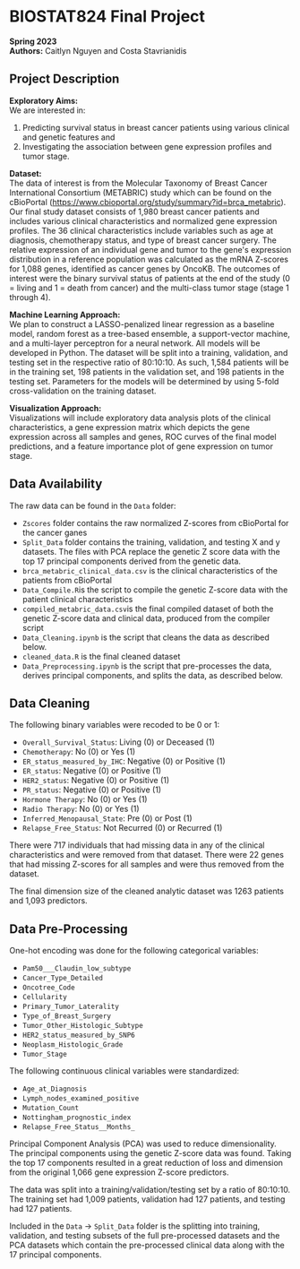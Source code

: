# BIOSTAT824 Final Project
**Spring 2023** </br>
**Authors:** Caitlyn Nguyen and Costa Stavrianidis

## Project Description

**Exploratory Aims:**</br>
We are interested in: </br>
1) Predicting survival status in breast cancer patients using various clinical and genetic features and
2) Investigating the association between gene expression profiles and tumor stage.

**Dataset:** </br>
The data of interest is from the Molecular Taxonomy of Breast Cancer International Consortium (METABRIC) study which can be found on the cBioPortal (https://www.cbioportal.org/study/summary?id=brca_metabric). Our final study dataset consists of 1,980 breast cancer patients and includes various clinical characteristics and normalized gene expression profiles. The 36 clinical characteristics include variables such as age at diagnosis, chemotherapy status, and type of breast cancer surgery. The relative expression of an individual gene and tumor to the gene's expression distribution in a reference population was calculated as the mRNA Z-scores for 1,088 genes, identified as cancer genes by OncoKB. The outcomes of interest were the binary survival status of patients at the end of the study (0 =  living and 1 = death from cancer) and the multi-class tumor stage (stage 1 through 4).

**Machine Learning Approach:** </br>
We plan to construct a LASSO-penalized linear regression as a baseline model, random forest as a tree-based ensemble, a support-vector machine, and a multi-layer perceptron for a neural network. All models will be developed in Python. The dataset will be split into a training, validation, and testing set in the respective ratio of 80:10:10. As such, 1,584 patients will be in the training set, 198 patients in the validation set, and 198 patients in the testing set. Parameters for the models will be determined by using 5-fold cross-validation on the training dataset.

**Visualization Approach:** </br>
Visualizations will include exploratory data analysis plots of the clinical characteristics, a gene expression matrix which depicts the gene expression across all samples and genes, ROC curves of the final model predictions, and a feature importance plot of gene expression on tumor stage.

## Data Availability
The raw data can be found in the `Data` folder:
- `Zscores` folder contains the raw normalized Z-scores from cBioPortal for the cancer ganes
- `Split_Data` folder contains the training, validation, and testing X and y datasets. The files with PCA replace the genetic Z score data with the top 17 principal components derived from the genetic data.
- `brca_metabric_clinical_data.csv` is the clinical characteristics of the patients from cBioPortal
- `Data_Compile.R`is the script to compile the genetic Z-score data with the patient clinical characteristics
- `compiled_metabric_data.csv`is the final compiled dataset of both the genetic Z-score data and clinical data, produced from the compiler script
- `Data_Cleaning.ipynb` is the script that cleans the data as described below.
- `cleaned_data.R` is the final cleaned dataset
- `Data_Preprocessing.ipynb` is the script that pre-processes the data, derives principal components, and splits the data, as described below.

## Data Cleaning
The following binary variables were recoded to be 0 or 1:
- `Overall_Survival_Status`: Living (0) or Deceased (1)
- `Chemotherapy`: No (0) or Yes (1)
- `ER_status_measured_by_IHC`: Negative (0) or Positive (1)
- `ER_status`: Negative (0) or Positive (1)
- `HER2_status`: Negative (0) or Positive (1)
- `PR_status`: Negative (0) or Positive (1)
- `Hormone Therapy`: No (0) or Yes (1)
- `Radio Therapy`: No (0) or Yes (1)
- `Inferred_Menopausal_State`: Pre (0) or Post (1)
- `Relapse_Free_Status`: Not Recurred (0) or Recurred (1)

There were 717 individuals that had missing data in any of the clinical characteristics and were removed from that dataset.
There were 22 genes that had missing Z-scores for all samples and were thus removed from the dataset.

The final dimension size of the cleaned analytic dataset was 1263 patients and 1,093 predictors.

## Data Pre-Processing

One-hot encoding was done for the following categorical variables:
- `Pam50___Claudin_low_subtype`
- `Cancer_Type_Detailed`
- `Oncotree_Code`
- `Cellularity`
- `Primary_Tumor_Laterality`
- `Type_of_Breast_Surgery`
- `Tumor_Other_Histologic_Subtype`
- `HER2_status_measured_by_SNP6`
- `Neoplasm_Histologic_Grade`
- `Tumor_Stage`

The following continuous clinical variables were standardized:
- `Age_at_Diagnosis`
- `Lymph_nodes_examined_positive`
- `Mutation_Count`
- `Nottingham_prognostic_index`
- `Relapse_Free_Status__Months_`

Principal Component Analysis (PCA) was used to reduce dimensionality. The principal components using the genetic Z-score data was found. Taking the top 17 components resulted in a great reduction of loss and dimension from the original 1,066 gene expression Z-score predictors.

The data was split into a training/validation/testing set by a ratio of 80:10:10. The training set had 1,009 patients, validation had 127 patients, and testing had 127 patients.

Included in the `Data` -> `Split_Data` folder is the splitting into training, validation, and testing subsets of the full pre-processed datasets and the PCA datasets which contain the pre-processed clinical data along with the 17 principal components.